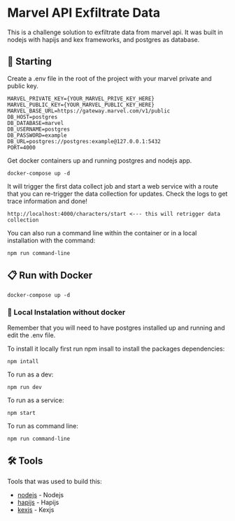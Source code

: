 # Marvel API Exfiltrate Data 

This is a challenge solution to exfiltrate data from marvel api. It was built in nodejs with hapijs and kex frameworks, and postgres as database. 

## 🚀 Starting

Create a .env file in the root of the project with your marvel private and public key.

```
MARVEL_PRIVATE_KEY={YOUR_MARVEL_PRIVE_KEY_HERE}
MARVEL_PUBLIC_KEY={YOUR_MARVEL_PUBLIC_KEY_HERE}
MARVEL_BASE_URL=https://gateway.marvel.com/v1/public
DB_HOST=postgres
DB_DATABASE=marvel
DB_USERNAME=postgres
DB_PASSWORD=example
DB_URL=postgres://postgres:example@127.0.0.1:5432
PORT=4000
```

Get docker containers up and running postgres and nodejs app.

```
docker-compose up -d
```

It will trigger the first data collect job and start a web service with a route that you can re-trigger the data collection for updates. Check the logs to get trace information and done!

```
http://localhost:4000/characters/start <--- this will retrigger data collection
```
You can also run a command line within the container or in a local installation with the command:

```
npm run command-line
```

## 📋 Run with Docker

```
docker-compose up -d
```

### 🔧 Local Instalation without docker

Remember that you will need to have postgres installed up and running and edit the .env file.

To install it locally first run npm insall to install the packages dependencies:

```
npm intall
```

To run as a dev:

```
npm run dev
```

To run as a service:

```
npm start
```

To run as command line:

```
npm run command-line
```

## 🛠️ Tools

Tools that was used to build this:

* [nodejs](https://nodejs.org/en) - Nodejs
* [hapijs](https://hapi.dev/) - Hapijs
* [kexjs](https://knexjs.org/) - Kexjs
